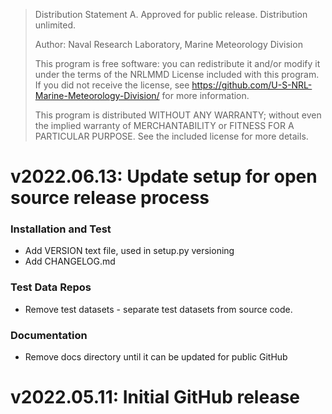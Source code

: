 > Distribution Statement A. Approved for public release. Distribution unlimited.
>
> Author:
> Naval Research Laboratory, Marine Meteorology Division
>
> This program is free software:
> you can redistribute it and/or modify it under the terms
> of the NRLMMD License included with this program.
> If you did not receive the license, see
> https://github.com/U-S-NRL-Marine-Meteorology-Division/
> for more information.
>
> This program is distributed WITHOUT ANY WARRANTY;
> without even the implied warranty of MERCHANTABILITY
> or FITNESS FOR A PARTICULAR PURPOSE.
> See the included license for more details.


# v2022.06.13: Update setup for open source release process
### Installation and Test
* Add VERSION text file, used in setup.py versioning
* Add CHANGELOG.md

### Test Data Repos
* Remove test datasets - separate test datasets from source code.

### Documentation
* Remove docs directory until it can be updated for public GitHub


# v2022.05.11: Initial GitHub release
